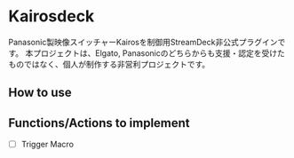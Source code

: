 # Kairosdeck

Panasonic製映像スイッチャーKairosを制御用StreamDeck非公式プラグインです。
本プロジェクトは、Elgato, Panasonicのどちらからも支援・認定を受けたものではなく、個人が制作する非営利プロジェクトです。

## How to use

## Functions/Actions to implement

- [ ] Trigger Macro
